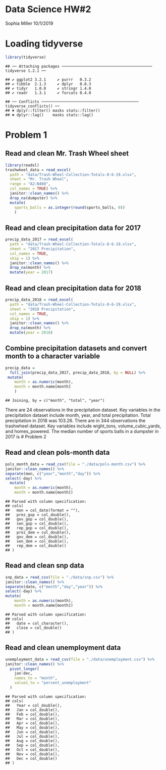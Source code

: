 Data Science HW\#2
================
Sophia Miller
10/1/2019

# Loading tidyverse

``` r
library(tidyverse)
```

    ## ── Attaching packages ──────────────────────────────────────── tidyverse 1.2.1 ──

    ## ✔ ggplot2 3.2.1     ✔ purrr   0.3.2
    ## ✔ tibble  2.1.3     ✔ dplyr   0.8.3
    ## ✔ tidyr   1.0.0     ✔ stringr 1.4.0
    ## ✔ readr   1.3.1     ✔ forcats 0.4.0

    ## ── Conflicts ─────────────────────────────────────────── tidyverse_conflicts() ──
    ## ✖ dplyr::filter() masks stats::filter()
    ## ✖ dplyr::lag()    masks stats::lag()

# Problem 1

## Read and clean Mr. Trash Wheel sheet

``` r
library(readxl)
trashwheel_data = read_excel(
  path = "data/Trash-Wheel-Collection-Totals-8-6-19.xlsx",
  sheet = "Mr. Trash Wheel",
  range = "A2:N408",
  col_names = TRUE) %>%
  janitor::clean_names() %>%
  drop_na(dumpster) %>%
  mutate(
    sports_balls = as.integer(round(sports_balls, 0))
    )
```

## Read and clean precipitation data for 2017

``` r
precip_data_2017 = read_excel(
  path = "data/Trash-Wheel-Collection-Totals-8-6-19.xlsx",
  sheet = "2017 Precipitation",
  col_names = TRUE,
  skip = 1) %>%
  janitor::clean_names() %>%
  drop_na(month) %>%
  mutate(year = 2017)
```

## Read and clean precipitation data for 2018

``` r
precip_data_2018 = read_excel(
  path = "data/Trash-Wheel-Collection-Totals-8-6-19.xlsx",
  sheet = "2018 Precipitation",
  col_names = TRUE,
  skip = 1) %>%
  janitor::clean_names() %>%
  drop_na(month) %>%
  mutate(year = 2018)
```

## Combine precipitation datasets and convert month to a character variable

``` r
precip_data = 
  full_join(precip_data_2017, precip_data_2018, by = NULL) %>%
 mutate(
    month = as.numeric(month),
    month = month.name[month]
    )
```

    ## Joining, by = c("month", "total", "year")

There are 24 observations in the precipitation dataset. Key variables in
the precipitation dataset include month, year, and total precipitation.
Total precipitation in 2018 was 103.26. There are in 344 observations
the trashwheel dataset. Key variables include wight\_tons,
volume\_cubic\_yards, and homes\_powered. The median number of sports
balls in a dumpster in 2017 is \# Problem 2

## Read and clean pols-month data

``` r
pols_month_data = read_csv(file = "./data/pols-month.csv") %>%
janitor::clean_names() %>%
separate(mon, c("year","month","day")) %>%
select(-day) %>%
  mutate(
    month = as.numeric(month),
    month = month.name[month])
```

    ## Parsed with column specification:
    ## cols(
    ##   mon = col_date(format = ""),
    ##   prez_gop = col_double(),
    ##   gov_gop = col_double(),
    ##   sen_gop = col_double(),
    ##   rep_gop = col_double(),
    ##   prez_dem = col_double(),
    ##   gov_dem = col_double(),
    ##   sen_dem = col_double(),
    ##   rep_dem = col_double()
    ## )

## Read and clean snp data

``` r
snp_data = read_csv(file = "./data/snp.csv") %>%
janitor::clean_names() %>%
separate(date, c("month","day","year")) %>%
select(-day) %>%
mutate(
    month = as.numeric(month),
    month = month.name[month])
```

    ## Parsed with column specification:
    ## cols(
    ##   date = col_character(),
    ##   close = col_double()
    ## )

## Read and clean unemployment data

``` r
unemployment_data = read_csv(file = "./data/unemployment.csv") %>%
janitor::clean_names() %>%
  pivot_longer(
    jan:dec,
    names_to = "month",
    values_to = "percent_unemployment"
  )
```

    ## Parsed with column specification:
    ## cols(
    ##   Year = col_double(),
    ##   Jan = col_double(),
    ##   Feb = col_double(),
    ##   Mar = col_double(),
    ##   Apr = col_double(),
    ##   May = col_double(),
    ##   Jun = col_double(),
    ##   Jul = col_double(),
    ##   Aug = col_double(),
    ##   Sep = col_double(),
    ##   Oct = col_double(),
    ##   Nov = col_double(),
    ##   Dec = col_double()
    ## )
